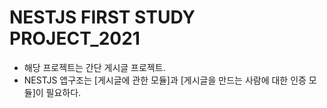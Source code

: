# NESTJS FIRST STUDY PROJECT_2021 

- 해당 프로젝트는 간단 게시글 프로젝트.
- NESTJS 앱구조는 [게시글에 관한 모듈]과 [게시글을 만드는 사람에 대한 인증 모듈]이 필요하다.